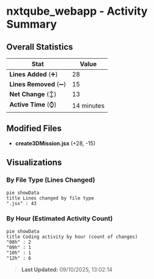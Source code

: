 # nxtqube_webapp - Activity Summary 

## Overall Statistics

| Stat                   | Value                                                             |
| ---------------------- | ----------------------------------------------------------------- |
| **Lines Added** (➕)   | 28                                          |
| **Lines Removed** (➖) | 15                                        |
| **Net Change** (↕)    | 13                |
| **Active Time** (⌚)   | 14 minutes |


## Modified Files
- **create3DMission.jsx** (+28, -15)

## Visualizations

### By File Type (Lines Changed)

```mermaid
pie showData
title Lines changed by file type
".jsx" : 43
```

### By Hour (Estimated Activity Count)

```mermaid
pie showData
title Coding activity by hour (count of changes)
"08h" : 2
"09h" : 1
"10h" : 1
"12h" : 6
```


> **Last Updated:** 09/10/2025, 13:02:14